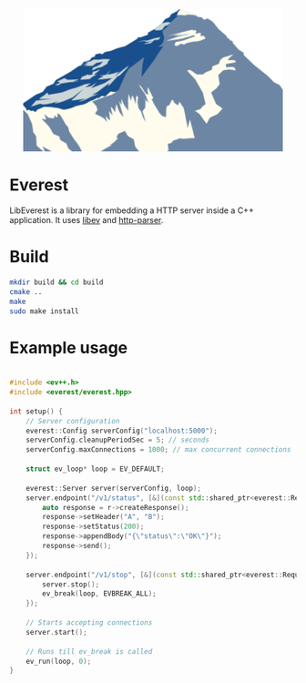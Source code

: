 <p align="center">
  <img src="https://github.com/Vestiacom/libeverest/blob/master/doc/everest.png?raw=true" height="250" />
</p>

# Everest
LibEverest is a library for embedding a HTTP server inside a C++ application. It uses [libev](http://software.schmorp.de/pkg/libev.html) and [http-parser](https://github.com/nodejs/http-parser). 

# Build
```sh
mkdir build && cd build
cmake ..
make
sudo make install
```

# Example usage
```cpp

#include <ev++.h>
#include <everest/everest.hpp>

int setup() {
	// Server configuration
	everest::Config serverConfig("localhost:5000");
	serverConfig.cleanupPeriodSec = 5; // seconds
	serverConfig.maxConnections = 1000; // max concurrent connections

	struct ev_loop* loop = EV_DEFAULT;

	everest::Server server(serverConfig, loop);
	server.endpoint("/v1/status", [&](const std::shared_ptr<everest::Request>& r) {
		auto response = r->createResponse();
		response->setHeader("A", "B");
		response->setStatus(200);
		response->appendBody("{\"status\":\"OK\"}");
		response->send();
	});

	server.endpoint("/v1/stop", [&](const std::shared_ptr<everest::Request>& r) {
		server.stop();
		ev_break(loop, EVBREAK_ALL);
	});

	// Starts accepting connections
	server.start();

	// Runs till ev_break is called
	ev_run(loop, 0);
}
```

